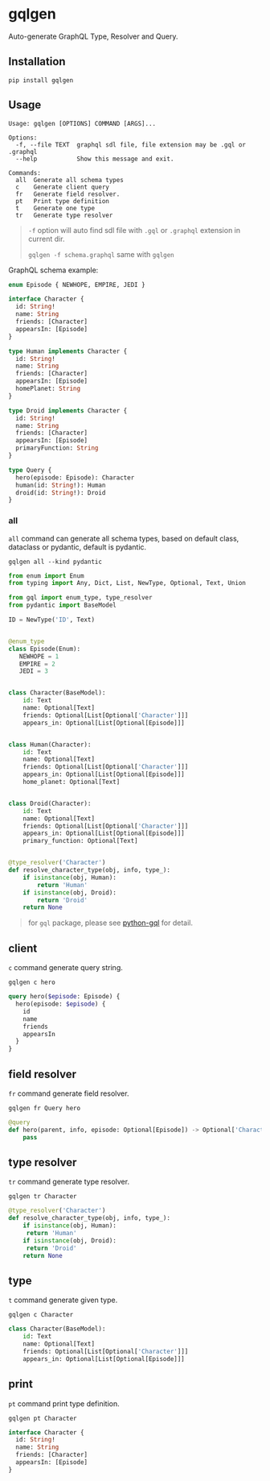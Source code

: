 # gqlgen

Auto-generate GraphQL Type, Resolver and Query.


## Installation

`pip install gqlgen`


## Usage

```shell script
Usage: gqlgen [OPTIONS] COMMAND [ARGS]...

Options:
  -f, --file TEXT  graphql sdl file, file extension may be .gql or .graphql
  --help           Show this message and exit.

Commands:
  all  Generate all schema types
  c    Generate client query
  fr   Generate field resolver.
  pt   Print type definition
  t    Generate one type
  tr   Generate type resolver
```

> `-f` option will auto find sdl file with `.gql` or `.graphql` extension in current dir.
>
> `gqlgen -f schema.graphql` same with `gqlgen`

GraphQL schema example:

```graphql
enum Episode { NEWHOPE, EMPIRE, JEDI }

interface Character {
  id: String!
  name: String
  friends: [Character]
  appearsIn: [Episode]
}

type Human implements Character {
  id: String!
  name: String
  friends: [Character]
  appearsIn: [Episode]
  homePlanet: String
}

type Droid implements Character {
  id: String!
  name: String
  friends: [Character]
  appearsIn: [Episode]
  primaryFunction: String
}

type Query {
  hero(episode: Episode): Character
  human(id: String!): Human
  droid(id: String!): Droid
}
```

### all

`all` command can generate all schema types, based on default class, dataclass or pydantic, default is pydantic.

`gqlgen all --kind pydantic`

```python
from enum import Enum
from typing import Any, Dict, List, NewType, Optional, Text, Union

from gql import enum_type, type_resolver
from pydantic import BaseModel

ID = NewType('ID', Text)


@enum_type
class Episode(Enum):
   NEWHOPE = 1
   EMPIRE = 2
   JEDI = 3


class Character(BaseModel):
    id: Text
    name: Optional[Text]
    friends: Optional[List[Optional['Character']]]
    appears_in: Optional[List[Optional[Episode]]]


class Human(Character):
    id: Text
    name: Optional[Text]
    friends: Optional[List[Optional['Character']]]
    appears_in: Optional[List[Optional[Episode]]]
    home_planet: Optional[Text]


class Droid(Character):
    id: Text
    name: Optional[Text]
    friends: Optional[List[Optional['Character']]]
    appears_in: Optional[List[Optional[Episode]]]
    primary_function: Optional[Text]


@type_resolver('Character')
def resolve_character_type(obj, info, type_):
    if isinstance(obj, Human):
        return 'Human'
    if isinstance(obj, Droid):
        return 'Droid'
    return None
```

> for `gql` package, please see [python-gql](https://github.com/syfun/python-gql) for detail.

## client

`c` command generate query string.

`gqlgen c hero`

```graphql
query hero($episode: Episode) {
  hero(episode: $episode) {
    id
    name
    friends
    appearsIn
  }
}
```

## field resolver

`fr` command generate field resolver.

`gqlgen fr Query hero`

```python
@query
def hero(parent, info, episode: Optional[Episode]) -> Optional['Character']:
    pass
```

## type resolver

`tr` command generate type resolver.

`gqlgen tr Character`

```python
@type_resolver('Character')
def resolve_character_type(obj, info, type_):
    if isinstance(obj, Human):
	 return 'Human'
    if isinstance(obj, Droid):
	 return 'Droid'
    return None
```

## type

`t` command generate given type.

`gqlgen c Character`

```python
class Character(BaseModel):
    id: Text
    name: Optional[Text]
    friends: Optional[List[Optional['Character']]]
    appears_in: Optional[List[Optional[Episode]]]
```

## print

`pt` command print type definition.

`gqlgen pt Character`

```graphql
interface Character {
  id: String!
  name: String
  friends: [Character]
  appearsIn: [Episode]
}
```